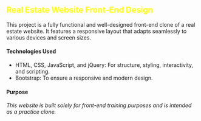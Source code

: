 <h2 style="color:yellow;">
  Real Estate Website Front-End Design
</h2>

<p>
  This project is a fully functional and well-designed front-end clone of a real estate website. It features a responsive layout that adapts seamlessly to various devices and screen sizes.  
</p>

<h4>Technologies Used</h4>
<ul>
  <li>
    HTML, CSS, JavaScript, and jQuery: For structure, styling, interactivity, and scripting.
  </li>
  <li>
    Bootstrap: To ensure a responsive and modern design.
  </li>
</ul>

<h4>
  Purpose
</h4>

<address>
  This website is built solely for front-end training purposes and is intended as a practice clone.
</address>
